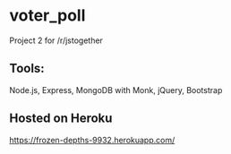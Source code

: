 # voter_poll
Project 2 for /r/jstogether

## Tools:

Node.js, Express, MongoDB with Monk, jQuery, Bootstrap

## Hosted on Heroku

https://frozen-depths-9932.herokuapp.com/
